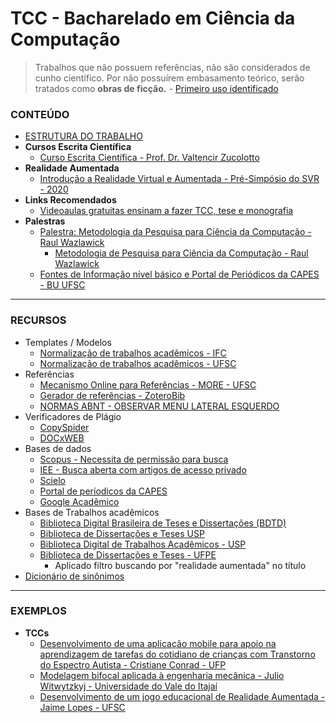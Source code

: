 # TCC - Bacharelado em Ciência da Computação

> Trabalhos que não possuem referências, não são considerados de cunho científico. Por não possuírem embasamento teórico, serão tratados como **obras de ficção.** - [Primeiro uso identificado](https://github.com/kennedyaraujo/ifc/blob/main/tcc/documentos-normalizacao/PADR%C3%83O%20INCISA_IMAM%20DE%20NORMALIZA%C3%87%C3%83O.pdf)


### CONTEÚDO
* [ESTRUTURA DO TRABALHO](estrutura-tcc.md) 
* **Cursos Escrita Científica**
    * [Curso Escrita Científica - Prof. Dr. Valtencir Zucolotto](http://www.escritacientifica.sc.usp.br/escrita/cursos-escrita/)
* **Realidade Aumentada**
    * [Introdução a Realidade Virtual e Aumentada - Pré-Simpósio do SVR - 2020](https://github.com/kennedyaraujo/ifc/blob/main/tei2/bibliografia-realidade-aumentada/Introdu%C3%A7%C3%A3o%20a%20Realidade%20Virtual%20e%20Aumentada%20-%20Pr%C3%A9-Simp%C3%B3sio%20do%20SVR%20-%202020.pdf)
* **Links Recomendados**
    * [Videoaulas gratuitas ensinam a fazer TCC, tese e monografia](https://porvir.org/videoaulas-gratuitas-ensinam-fazer-de-tcc-tese/)
* **Palestras**      
    * [Palestra: Metodologia da Pesquisa para Ciência da Computação - Raul Wazlawick](https://www.youtube.com/watch?v=RayW_ELIlyc)
        * [Metodologia de Pesquisa para Ciência da Computação - Raul Wazlawick](https://books.google.com.br/books?id=BZioBQAAQBAJ&newbks=0&hl=pt-BR&source=newbks_fb&redir_esc=y)
    * [Fontes de Informação nível básico e Portal de Periódicos da CAPES - BU UFSC](https://www.youtube.com/watch?v=-KmTOfX3Pok&t=118s)

---


### RECURSOS
* Templates / Modelos
    * [Normalização de trabalhos acadêmicos - IFC](https://biblioteca.ifc.edu.br/normalizacao-de-trabalhos/)
    * [Normalização de trabalhos acadêmicos - UFSC](https://portal.bu.ufsc.br/normalizacao/)
* Referências
    * [Mecanismo Online para Referências - MORE - UFSC](http://novo.more.ufsc.br/)
    * [Gerador de referências - ZoteroBib](https://zbib.org/)
    * [NORMAS ABNT - OBSERVAR MENU LATERAL ESQUERDO](https://normas-abnt.espm.br/index.php?title=Estrutura_do_trabalho)    
* Verificadores de Plágio
    * [CopySpider](https://copyspider.com.br/main/)
    * [DOCxWEB](https://www.docxweb.com/pages/home.jsf)
* Bases de dados
    * [Scopus - Necessita de permissão para busca](https://www.scopus.com/search/form.uri)
    * [IEE - Busca aberta com artigos de acesso privado](https://ieeexplore.ieee.org/)
    * [Scielo](https://scielo.org/)
    * [Portal de períodicos da CAPES](https://www-periodicos-capes-gov-br.ez46.periodicos.capes.gov.br/index.php?option=com_pcollection)
    * [Google Acadêmico](https://scholar.google.com.br/)
* Bases de Trabalhos acadêmicos
    * [Biblioteca Digital Brasileira de Teses e Dissertações (BDTD)](http://bdtd.ibict.br/vufind/)
    * [Biblioteca de Dissertações e Teses USP](https://teses.usp.br/)
    * [Biblioteca Digital de Trabalhos Acadêmicos - USP](http://www.tcc.sc.usp.br/index.php)
    * [Biblioteca de Dissertações e Teses - UFPE](https://repositorio.ufpe.br/simple-search?location=&query=&filtername=title&filtertype=contains&filterquery=%22realidade+aumentada%22&rpp=10&sort_by=score&order=desc)
        * Aplicado filtro buscando por "realidade aumentada" no título
* [Dicionário de sinônimos](https://www.sinonimos.com.br/)


---

### EXEMPLOS
* **TCCs**   
    * [Desenvolvimento de uma aplicação mobile para apoio na aprendizagem de tarefas do cotidiano de crianças com Transtorno do Espectro Autista - Cristiane Conrad - UFP](https://github.com/kennedyaraujo/ifc/blob/main/tcc/examples/Desenvolvimento%20de%20uma%20aplica%C3%A7%C3%A3o%20mobile%20para%20apoio%20na%20aprendizagem%20de%20tarefas%20do%20cotidiano%20de%20crian%C3%A7as%20com%20Transtorno%20do%20Espectro%20Autista.pdf)
    * [Modelagem bifocal aplicada à engenharia mecânica - Julio Witwytzkyj - Universidade do Vale do Itajaí](https://github.com/kennedyaraujo/ifc/blob/main/tcc/examples/Modelagem%20Bifocal%20Aplicada%20%C3%A0%20Engenharia%20Mec%C3%A2nica.pdf)
    * [Desenvolvimento de um jogo educacional de Realidade Aumentada - Jaime Lopes - UFSC](https://github.com/kennedyaraujo/ifc/blob/main/tcc/examples/TCC%20-%20Jaime%20Paz%20Lopes%20-%20Desenvolvimento%20de%20um%20jogo%20educacional%20de%20Realidade%20Aumentada.pdf)


    

    
